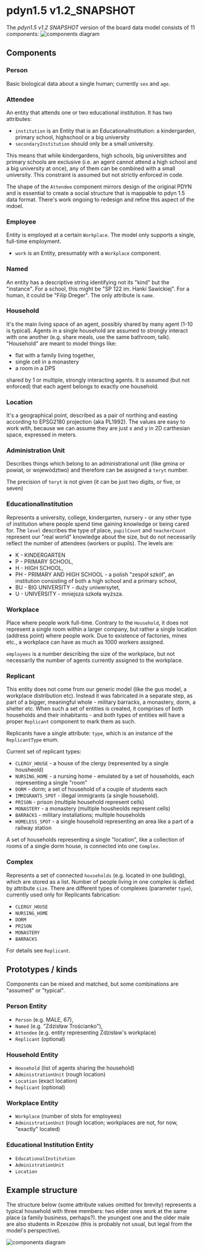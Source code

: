 # pdyn1.5 v1.2_SNAPSHOT

The _pdyn1.5 v1.2 SNAPSHOT_ version of the board data model consists of 11 components:
![components diagram](img/components.png)

## Components

### Person
Basic biological data about a single human; currently `sex` and `age`.

### Attendee

An entity that attends one or two educational institution. It has two attributes:

- `institution` is an Entity that is an EducationalInstitution: a kindergarden, primary school, highschool or a big university
- `secondaryInstitution` should only be a small university.

This means that while kindergardens, high schools, big universitites
and primary schools are exclusive (i.e. an agent cannot attend a high school and a big university at once),
any of them can be combined with a small university. This constraint is assumed
but not strictly enforced in code.

The shape of the `Attendee` component mirrors design of the original PDYN
and is essential to create a social structure that is mappable to pdyn 1.5
data format. There's work ongoing to redesign and refine this aspect of the mdoel.

### Employee

Entity is employed at a certain `Workplace`. The model only supports a single, full-time employment.

- `work` is an Entity, presumably with a `Workplace` component.

### Named

An entity has a descriptive string identifying not its "kind" but the "instance".
For a school, this might be "SP 122 im. Hanki Sawickiej". For a human, it could 
be "Filip Dreger". The only attribute is `name`.

### Household

It's the main living space of an agent, possibly shared by many agent (1-10 is typical). Agents
in a single household are assumed to strongly interact with one another (e.g. share meals, use
the same bathroom, talk). "Household" are meant to model things like:

- flat with a family living together,
- single cell in a monastery
- a room in a DPS
 
shared by 1 or multiple, strongly interacting agents. It is assumed
(but not enforced) that each agent belongs to exactly one household.

### Location

It's a geographical point, described as a pair of northing and easting according to EPSG2180 projection
(aka PL1992). The values are easy to work with, because we can assume they are just x and y in 2D carthesian space,
expressed in meters.

### Administration Unit

Describes things which belong to an administrational unit (like gmina or powiat, or województwo)
and therefore can be assigned a `teryt` number.

The precision of `teryt` is not given (it can be just two digits, or five, or seven)

### EducationalInstitution

Represents a university, college, kindergarten, nursery - or any other type of institution where
people spend time gaining knowledge or being cared for. The `level` describes the type of place, `pupilCount`
and `teacherCount` represent our "real world" knowledge about the size, but do not necessarily
reflect the number of attendees (workers or pupils). The levels are:

- K - KINDERGARTEN
- P - PRIMARY SCHOOL,
- H - HIGH SCHOOL,
- PH - PRIMARY AND HIGH SCHOOL - a polish "zespół szkół", an institution consisting of both a high school and a primary school,
- BU - BIG UNIVERSITY - duży uniwersytet,
- U - UNIVERSITY - mniejsza szkoła wyższa.

### Workplace

Place where people work full-time. Contrary to the `Household`, it does not represent
a single room within a larger company, but rather a single location (address point) where people
work. Due to existence of factories, mines etc., a workplace can have as much as 1000 workers assigned.

`employees` is a number describing the size of the workplace, but not necessarily the number of agents
currently assigned to the workplace.

### Replicant

This entity does not come from our generic model (like the gus model, a workplace distribution etc).
Instead it was fabricated in a separate step, as part of a bigger, meaningful whole - military barracks, a monastery,
dorm, a shelter etc. When such a set of entities is created, it comprises of
both households and their inhabitants - and both types of entities will have a proper `Replicant` component
to mark them as such.

Replicants have a single attribute: `type`, which is an instance of the `ReplicantType` enum.

Current set of replicant types:

- `CLERGY_HOUSE` - a house of the clergy (represented by a single housheold)
- `NURSING_HOME` - a nursing home - emulated by a set of households, each representing a single "room"
- `DORM` - dorm; a set of household of a couple of students each
- `IMMIGRANTS_SPOT` - illegal immigrants (a single household).
- `PRISON` - prison (multiple household represent cells)
- `MONASTERY` - a monastery (multiple housheolds represent cells)
- `BARRACKS` - military installations; multiple households
- `HOMELESS_SPOT` - a single household representing an area like a part of a railway station

A set of households representing a single "location",
like a collection of rooms of a single dorm house, is connected into one `Complex`.

### Complex

Represents a set of connected `households` (e.g. located in one building), which are stored as a list.
Number of people living in one complex is defied by attribute `size`.
There are different types of complexes (parameter `type`), currently used only for Replicants fabrication:

- `CLERGY_HOUSE`
- `NURSING_HOME`
- `DORM`
- `PRISON`
- `MONASTERY`
- `BARRACKS`

For details see `Replicant`.

## Prototypes / kinds

Components can be mixed and matched, but some combinations are "assumed" or "typical".

### Person Entity

- `Person` (e.g. MALE, 67),
- `Named` (e.g. "Zdzisław Trościanko"),
- `Attendee` (e.g. entity representing Zdzisław's workplace)
- `Replicant` (optional)

### Household Entity

- `Household` (list of agents sharing the household)
- `AdministrationUnit` (rough location)
- `Location` (exact location)
- `Replicant` (optional)

### Workplace Entity

- `Workplace` (number of slots for employees)
- `AdministrationUnit` (rough location; workplaces are not, for now, "exactly" located)

### Educational Institution Entity

- `EducationalInstitution`
- `AdministrationUnit`
- `Location`

## Example structure

The structure below (some attribute values omitted for brevity) represents a typical 
household with three members: two elder ones work at the same place (a family business, perhaps?).
the youngest one and the older male are also students in Rzeszów
(this is probably not usual, but legal from the model's perspective).

![components diagram](img/prototypes.png)
